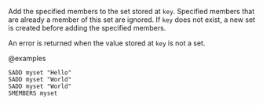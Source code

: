 Add the specified members to the set stored at `key`.
Specified members that are already a member of this set are ignored.
If `key` does not exist, a new set is created before adding the specified
members.

An error is returned when the value stored at `key` is not a set.

@examples

```cli
SADD myset "Hello"
SADD myset "World"
SADD myset "World"
SMEMBERS myset
```

